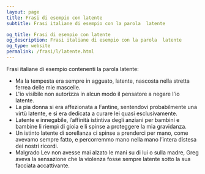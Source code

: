 ```yaml
---
layout: page
title: Frasi di esempio con latente 
subtitle: Frasi italiane di esempio con la parola  latente

og_title: Frasi di esempio con latente 
og_description: Frasi italiane di esempio con la parola  latente
og_type: website
permalink: /frasi/l/latente.html
---
```


Frasi italiane di esempio contenenti la parola latente:


- Ma la tempesta era sempre in agguato, latente, nascosta nella stretta ferrea delle mie mascelle.
- L'io visibile non autorizza in alcun modo il pensatore a negare l'io latente.
- La pia donna si era affezionata a Fantine, sentendovi probabilmente una virtù latente, e si era dedicata a curare lei quasi esclusivamente.
- Latente e innegabile, l’affinità istintiva degli anziani per bambini e bambine li riempì di gioia e li spinse a proteggere la mia gravidanza.
- Un istinto latente di sorellanza ci spinse a prenderci per mano, come avevamo sempre fatto, e percorremmo mano nella mano l’intera distesa dei nostri ricordi.
- Malgrado Lev non avesse mai alzato le mani su di lui o sulla madre, Greg aveva la sensazione che la violenza fosse sempre latente sotto la sua facciata accattivante.
